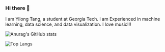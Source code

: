 ### Hi there 👋

I am Yilong Tang, a student at Georgia Tech. I am Experienced in machine learning, data science, and data visualization. I love music!!!

![Anurag's GitHub stats](https://github-readme-stats.vercel.app/api?username=tangy1227&show_icons=true&rank_icon=github)

![Top Langs](https://github-readme-stats.vercel.app/api/top-langs/?username=tangy1227&hide_progress=true)
<!--
**tangy1227/tangy1227** is a ✨ _special_ ✨ repository because its `README.md` (this file) appears on your GitHub profile.

Here are some ideas to get you started:

- 🔭 I’m currently working on ...
- 🌱 I’m currently learning ...
- 👯 I’m looking to collaborate on ...
- 🤔 I’m looking for help with ...
- 💬 Ask me about ...
- 📫 How to reach me: ...
- 😄 Pronouns: ...
- ⚡ Fun fact: ...
-->
